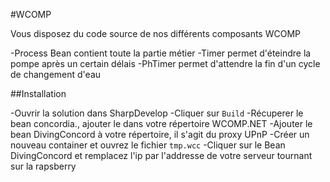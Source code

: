 #WCOMP

Vous disposez du code source de nos différents composants WCOMP

-Process Bean contient toute la partie métier
-Timer permet d'éteindre la pompe après un certain délais
-PhTimer permet d'attendre la fin d'un cycle de changement d'eau

##Installation

-Ouvrir la solution dans SharpDevelop
-Cliquer sur `Build`
-Récuperer le bean concordia., ajouter le dans votre répertoire WCOMP.NET
-Ajouter le bean DivingConcord à votre répertoire, il s'agit du proxy UPnP
-Créer un nouveau container et ouvrez le fichier `tmp.wcc`
-Cliquer sur le Bean DivingConcord et remplacez l'ip par l'addresse de votre serveur tournant sur la rapsberry
